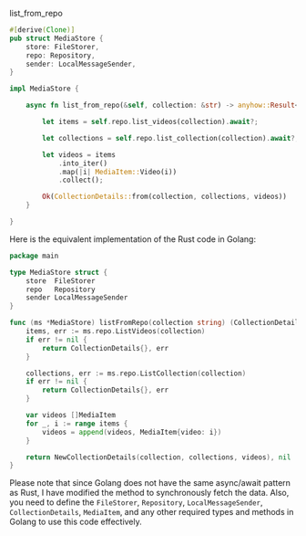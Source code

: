list_from_repo

```rust
#[derive(Clone)]
pub struct MediaStore {
    store: FileStorer,
    repo: Repository,
    sender: LocalMessageSender,
}

impl MediaStore {

    async fn list_from_repo(&self, collection: &str) -> anyhow::Result<CollectionDetails> {

        let items = self.repo.list_videos(collection).await?;

        let collections = self.repo.list_collection(collection).await?;

        let videos = items
            .into_iter()
            .map(|i| MediaItem::Video(i))
            .collect();

        Ok(CollectionDetails::from(collection, collections, videos))
    }

}
```


Here is the equivalent implementation of the Rust code in Golang:

```go
package main

type MediaStore struct {
    store  FileStorer
    repo   Repository
    sender LocalMessageSender
}

func (ms *MediaStore) listFromRepo(collection string) (CollectionDetails, error) {
    items, err := ms.repo.ListVideos(collection)
    if err != nil {
        return CollectionDetails{}, err
    }

    collections, err := ms.repo.ListCollection(collection)
    if err != nil {
        return CollectionDetails{}, err
    }

    var videos []MediaItem
    for _, i := range items {
        videos = append(videos, MediaItem{video: i})
    }

    return NewCollectionDetails(collection, collections, videos), nil
}
```

Please note that since Golang does not have the same async/await pattern as Rust, I have modified the method to synchronously fetch the data. Also, you need to define the `FileStorer`, `Repository`, `LocalMessageSender`, `CollectionDetails`, `MediaItem`, and any other required types and methods in Golang to use this code effectively.
